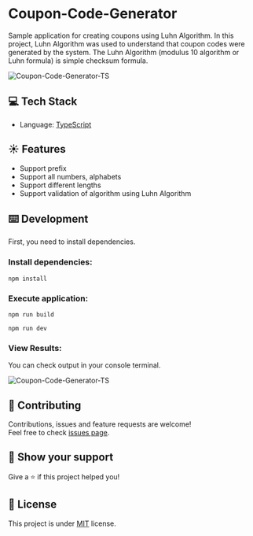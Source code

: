# Coupon-Code-Generator
Sample application for creating coupons using Luhn Algorithm. In this project, Luhn Algorithm was used to understand that coupon codes were generated by the system. The Luhn Algorithm (modulus 10 algorithm or Luhn formula) is simple checksum formula.

![Coupon-Code-Generator-TS](https://github.com/mehmetnuribolat/Coupon-Code-Generator/assets/145845943/5952a2ef-8472-493a-8356-958ba028e4cc)

## 💻 Tech Stack

- Language: [TypeScript](https://www.typescriptlang.org/)

## ☀️ Features

- Support prefix
- Support all numbers, alphabets
- Support different lengths
- Support validation of algorithm using Luhn Algorithm

## ⌨️ Development

First, you need to install dependencies.

### Install dependencies:

```
npm install
```

### Execute application:

```
npm run build
```
```
npm run dev
```

### View Results:
You can check output in your console terminal.

![Coupon-Code-Generator-TS](https://github.com/mehmetnuribolat/Coupon-Code-Generator/assets/145845943/1139a622-f564-4127-82bb-979847472872)

## 🤝 Contributing

Contributions, issues and feature requests are welcome!<br />Feel free to check [issues page](https://github.com/mehmetnuribolat/Coupon-Code-Generator/issues).

## :pray: Show your support

Give a ⭐️ if this project helped you!

## 📝 License

This project is under [MIT](https://github.com/mehmetnuribolat/Coupon-Code-Generator/blob/main/LICENSE) license.
